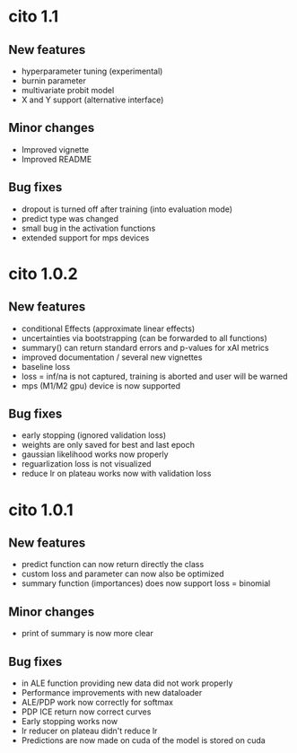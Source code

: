 # cito 1.1

## New features
* hyperparameter tuning (experimental)
* burnin parameter
* multivariate probit model
* X and Y support (alternative interface)

## Minor changes
* Improved vignette
* Improved README

## Bug fixes
* dropout is turned off after training (into evaluation mode)
* predict type was changed
* small bug in the activation functions
* extended support for mps devices



# cito 1.0.2

## New features
* conditional Effects (approximate linear effects)
* uncertainties via bootstrapping (can be forwarded to all functions)
* summary() can return standard errors and p-values for xAI metrics
* improved documentation / several new vignettes
* baseline loss 
* loss = inf/na is not captured, training is aborted and user will be warned
* mps (M1/M2 gpu) device is now supported
 
## Bug fixes
* early stopping (ignored validation loss)
* weights are only saved for best and last epoch
* gaussian likelihood works now properly
* reguarlization loss is not visualized
* reduce lr on plateau works now with validation loss


# cito 1.0.1

## New features 
* predict function can now return directly the class
* custom loss and parameter can now also be optimized
* summary function (importances) does now support loss = binomial


## Minor changes 
* print of summary is now more clear 

## Bug fixes
* in ALE function providing new data did not work properly
* Performance improvements with new dataloader
* ALE/PDP work now correctly for softmax
* PDP ICE return now correct curves
* Early stopping works now
* lr reducer on plateau didn't reduce lr
* Predictions are now made on cuda of the model is stored on cuda
